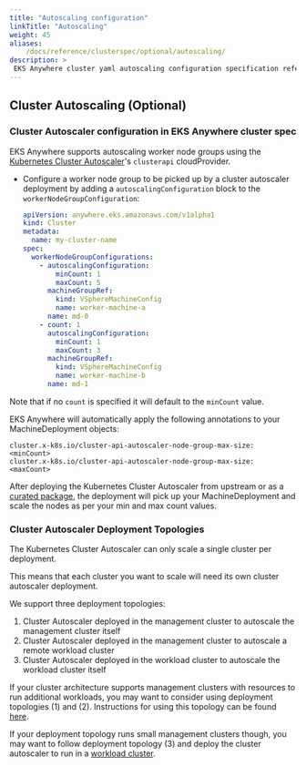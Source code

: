 ```yaml
---
title: "Autoscaling configuration"
linkTitle: "Autoscaling"
weight: 45
aliases:
    /docs/reference/clusterspec/optional/autoscaling/
description: >
 EKS Anywhere cluster yaml autoscaling configuration specification reference
---
```


## Cluster Autoscaling (Optional)

### Cluster Autoscaler configuration in EKS Anywhere cluster spec

EKS Anywhere supports autoscaling worker node groups using the [Kubernetes Cluster Autoscaler](https://github.com/kubernetes/autoscaler/)'s `clusterapi` cloudProvider.


- Configure a worker node group to be picked up by a cluster autoscaler deployment by adding a `autoscalingConfiguration` block to the `workerNodeGroupConfiguration`:
    ```yaml
    apiVersion: anywhere.eks.amazonaws.com/v1alpha1
    kind: Cluster
    metadata:
      name: my-cluster-name
    spec:
      workerNodeGroupConfigurations:
        - autoscalingConfiguration:
            minCount: 1
            maxCount: 5
          machineGroupRef:
            kind: VSphereMachineConfig
            name: worker-machine-a
          name: md-0
        - count: 1
          autoscalingConfiguration:
            minCount: 1
            maxCount: 3
          machineGroupRef:
            kind: VSphereMachineConfig
            name: worker-machine-b
          name: md-1
    ```

Note that if no `count` is specified it will default to the `minCount` value.

EKS Anywhere will automatically apply the following annotations to your MachineDeployment objects:
```
cluster.x-k8s.io/cluster-api-autoscaler-node-group-max-size: <minCount>
cluster.x-k8s.io/cluster-api-autoscaler-node-group-max-size: <maxCount>
```

After deploying the Kubernetes Cluster Autoscaler from upstream or as a [curated package](../../../../packages/cluster-autoscaler/), the deployment will pick up your MachineDeployment and scale the nodes as per your min and max count values.

### Cluster Autoscaler Deployment Topologies

The Kubernetes Cluster Autoscaler can only scale a single cluster per deployment.

This means that each cluster you want to scale will need its own cluster autoscaler deployment.

We support three deployment topologies:
1. Cluster Autoscaler deployed in the management cluster to autoscale the management cluster itself
2. Cluster Autoscaler deployed in the management cluster to autoscale a remote workload cluster
3. Cluster Autoscaler deployed in the workload cluster to autoscale the workload cluster itself

If your cluster architecture supports management clusters with resources to run additional workloads, you may want to consider using deployment topologies (1) and (2). Instructions for using this topology can be found [here](../../../../packages/cluster-autoscaler/#install-cluster-autoscaler-in-management-cluster).

If your deployment topology runs small management clusters though, you may want to follow deployment topology (3) and deploy the cluster autoscaler to run in a [workload cluster](../../../../packages/cluster-autoscaler/#install-cluster-autoscaler-in-workload-cluster).
